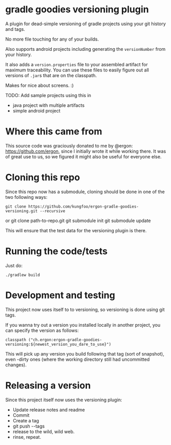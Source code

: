 # gradle goodies versioning plugin

A plugin for dead-simple versioning of gradle projects
using your git history and tags.

No more file touching for any of your builds.

Also supports android projects including generating
the `versionNumber` from your history.

It also adds a `version.properties` file to your
assembled artifact for maximum traceability.
You can use these files to easily figure out
all versions of `.jar`s that are on the classpath.

Makes for nice about screens. :)

TODO: Add sample projects using this in

- java project with multiple artifacts
- simple android project
 

# Where this came from

This source code was graciously donated to me by @ergon: https://github.com/ergon,
since I initially wrote it while working there. It was of great use to us, so we figured
it might also be useful for everyone else.

# Cloning this repo

Since this repo now has a submodule, cloning should be done in one of the two following ways:

    git clone https://github.com/kungfoo/ergon-gradle-goodies-versioning.git --recursive

or
    git clone path-to-repo.git
    git submodule init
    git submodule update

This will ensure that the test data for the versioning
plugin is there.

# Running the code/tests

Just do:

    ./gradlew build

# Development and testing

This project now uses itself to to versioning, so versioning
is done using git tags.

If you wanna try out a version you installed locally in another
project, you can specify the version as follows:

    classpath ("ch.ergon:ergon-gradle-goodies-versioning:${newest_version_you_dare_to_use}")

This will pick up any version you build following that
tag (sort of snapshot), even -dirty ones (where the working
directory still had uncommitted changes).

# Releasing a version

Since this project itself now uses the versioning plugin:

- Update release notes and readme
- Commit
- Create a tag
- git push --tags
- release to the wild, wild web.
- rinse, repeat.


